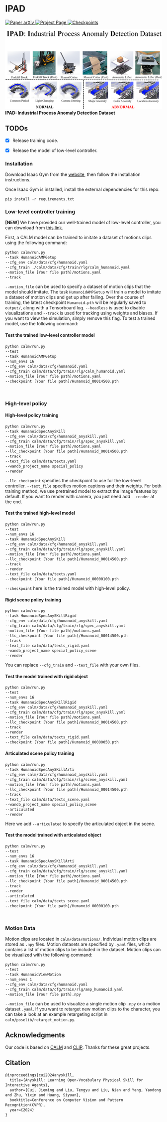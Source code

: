 # IPAD

<p align="left">
    <a href='https://arxiv.org/abs/2404.15033'>
      <img src='https://img.shields.io/badge/Paper-arXiv-red?style=plastic&logo=arXiv&logoColor=red' alt='Paper arXiv'>
    </a>
    <a href='https://ljf1113.github.io/IPAD_VAD'>
      <img src='https://img.shields.io/badge/Project-Page-blue?style=plastic&logo=Google%20chrome&logoColor=blue' alt='Project Page'>
    </a>
    <a href='https://drive.google.com/file/d/1SwSScNzhzE6t8N9JxK843SsqthmFdZIv/view?usp=drive_link'>
      <img src='https://img.shields.io/badge/Data-Dataset-green?style=plastic&logo=Google%20Drive&logoColor=green' alt='Checkpoints'>
    </a>
</p>

[//]: # (<video src="page.mp4" controls="controls" width="1080" height="720"></video>)
![](assets/teaser.png)
**IPAD: Industrial Process Anomaly Detection Dataset**

[//]: # (## Introduction)
[//]: # (![]&#40;assets/model.png&#41;)


## TODOs
- [x] Release training code.
- [x] Release the model of low-level controller.


### Installation

Download Isaac Gym from the [website](https://developer.nvidia.com/isaac-gym), then
follow the installation instructions.

Once Isaac Gym is installed, install the external dependencies for this repo:

```
pip install -r requirements.txt
```

### Low-level controller training

**[NEW]** We have provided our well-trained model of low-level controller, you can download from [this link](https://drive.google.com/file/d/1jeFta3iTT7E_m43GpC35FPtE9PdIxdcX/view?usp=sharing).


First, a CALM model can be trained to imitate a dataset of motions clips using the following command:
```
python calm/run.py
--task HumanoidAMPGetup
--cfg_env calm/data/cfg/humanoid.yaml
--cfg_train ./calm/data/cfg/train/rlg/calm_humanoid.yaml
--motion_file [Your file path]/motions.yaml
--track
```
`--motion_file` can be used to specify a dataset of motion clips that the model should imitate. 
The task `HumanoidAMPGetup` will train a model to imitate a dataset of motion clips and get up after falling.
Over the course of training, the latest checkpoint `Humanoid.pth` will be regularly saved to `output/`,
along with a Tensorboard log. `--headless` is used to disable visualizations and `--track` is used for tracking using weights and biases. If you want to view the
simulation, simply remove this flag. To test a trained model, use the following command:

#### Test the trained low-level controller model
```
python calm/run.py
--test
--task HumanoidAMPGetup
--num_envs 16
--cfg_env calm/data/cfg/humanoid.yaml
--cfg_train calm/data/cfg/train/rlg/calm_humanoid.yaml
--motion_file [Your file path]/motions.yaml
--checkpoint [Your file path]/Humanoid_00014500.pth
```
&nbsp;

### High-level policy

#### High-level policy training
```
python calm/run.py
--task HumanoidSpecAnySKill
--cfg_env calm/data/cfg/humanoid_anyskill.yaml
--cfg_train calm/data/cfg/train/rlg/spec_anyskill.yaml
--motion_file [Your file path]/motions.yaml
--llc_checkpoint [Your file path]/Humanoid_00014500.pth
--track
--text_file calm/data/texts.yaml
--wandb_project_name special_policy
--render
```
`--llc_checkpoint` specifies the checkpoint to use for the low-level controller. `--text_file` specifies motion captions and their weights.
For both training method, we use pretrained model to extract the image features by default. If you want to render with camera, you just need add `--render` at the end.

#### Test the trained high-level model
```
python calm/run.py 
--test
--num_envs 16
--task HumanoidSpecAnySKill
--cfg_env calm/data/cfg/humanoid_anyskill.yaml
--cfg_train calm/data/cfg/train/rlg/spec_anyskill.yaml
--motion_file [Your file path]/motions.yaml
--llc_checkpoint [Your file path]/Humanoid_00014500.pth
--track
--render
--text_file calm/data/texts.yaml
--checkpoint [Your file path]/Humanoid_00000100.pth
```
`--checkpoint` here is the trained model with high-level policy.


#### Rigid scene policy training
```
python calm/run.py
--task HumanoidSpecAnySKillRigid
--cfg_env calm/data/cfg/humanoid_anyskill.yaml
--cfg_train calm/data/cfg/train/rlg/spec_anyskill.yaml
--motion_file [Your file path]/motions.yaml
--llc_checkpoint [Your file path]/Humanoid_00014500.pth
--track
--text_file calm/data/texts_rigid.yaml
--wandb_project_name special_policy_scene
--render
```
You can replace `--cfg_train` and `--text_file` with your own files.

#### Test the model trained with rigid object

```
python calm/run.py 
--test
--num_envs 16
--task HumanoidSpecAnySKillRigid
--cfg_env calm/data/cfg/humanoid_anyskill.yaml
--cfg_train calm/data/cfg/train/rlg/spec_anyskill.yaml
--motion_file [Your file path]/motions.yaml
--llc_checkpoint [Your file path]/Humanoid_00014500.pth
--track
--render
--text_file calm/data/texts_rigid.yaml
--checkpoint [Your file path]/Humanoid_00000050.pth
```


#### Articulated scene policy training
```
python calm/run.py
--task HumanoidSpecAnySKillArti
--cfg_env calm/data/cfg/humanoid_anyskill.yaml
--cfg_train calm/data/cfg/train/rlg/scene_anyskill.yaml
--motion_file [Your file path]/motions.yaml
--llc_checkpoint [Your file path]/Humanoid_00014500.pth
--track
--text_file calm/data/texts_scene.yaml
--wandb_project_name special_policy_scene
--articulated
--render
```
Here we add `--articulated` to specify the articulated object in the scene.


#### Test the model trained with articulated object
```
python calm/run.py 
--test
--num_envs 16
--task HumanoidSpecAnySKillArti
--cfg_env calm/data/cfg/humanoid_anyskill.yaml
--cfg_train calm/data/cfg/train/rlg/scene_anyskill.yaml
--motion_file [Your file path]/motions.yaml
--llc_checkpoint [Your file path]/Humanoid_00014500.pth
--track
--render
--articulated
--text_file calm/data/texts_scene.yaml
--checkpoint [Your file path]/Humanoid_00000100.pth
```
&nbsp;

[//]: # (### AMP)

[//]: # ()
[//]: # (We also provide an implementation of [Adversarial Motion Priors]&#40;https://xbpeng.github.io/projects/AMP/index.html&#41;.)

[//]: # (A model can be trained to imitate a given reference motion using the following command:)

[//]: # (```)

[//]: # (python calm/run.py --task HumanoidAMP --cfg_env calm/data/cfg/humanoid_sword_shield.yaml --cfg_train calm/data/cfg/train/rlg/amp_humanoid.yaml --motion_file calm/data/motions/reallusion_sword_shield/sword_shield/RL_Avatar_Atk_2xCombo01_Motion.npy --headless  --track)

[//]: # (```)

[//]: # (The trained model can then be tested with:)

[//]: # (```)

[//]: # (python calm/run.py --test --task HumanoidAMP --num_envs 16 --cfg_env calm/data/cfg/humanoid_sword_shield.yaml --cfg_train calm/data/cfg/train/rlg/amp_humanoid.yaml --motion_file calm/data/motions/reallusion_sword_shield/sword_shield/RL_Avatar_Atk_2xCombo01_Motion.npy --checkpoint [path_to_amp_checkpoint])

[//]: # (```)

[//]: # ()
[//]: # (&nbsp;)

### Motion Data

Motion clips are located in `calm/data/motions/`. Individual motion clips are stored as `.npy` files. Motion datasets are specified by `.yaml` files, which contains a list of motion clips to be included in the dataset. Motion clips can be visualized with the following command:
```
python calm/run.py
--test
--task HumanoidViewMotion
--num_envs 1
--cfg_env calm/data/cfg/humanoid.yaml
--cfg_train calm/data/cfg/train/rlg/amp_humanoid.yaml
--motion_file [Your file path].npy
```

`--motion_file` can be used to visualize a single motion clip `.npy` or a motion dataset `.yaml`.
If you want to retarget new motion clips to the character, you can take a look at an example retargeting script in `calm/poselib/retarget_motion.py`.


## Acknowledgments
Our code is based on [CALM](https://github.com/NVlabs/CALM) and [CLIP](https://github.com/openai/CLIP). Thanks for these great projects.

## Citation
```text
@inproceedings{cui2024anyskill,
  title={Anyskill: Learning Open-Vocabulary Physical Skill for Interactive Agents},
  author={Cui, Jieming and Liu, Tengyu and Liu, Nian and Yang, Yaodong and Zhu, Yixin and Huang, Siyuan},
  booktitle=Conference on Computer Vision and Pattern Recognition(CVPR),
  year={2024}
}
```

